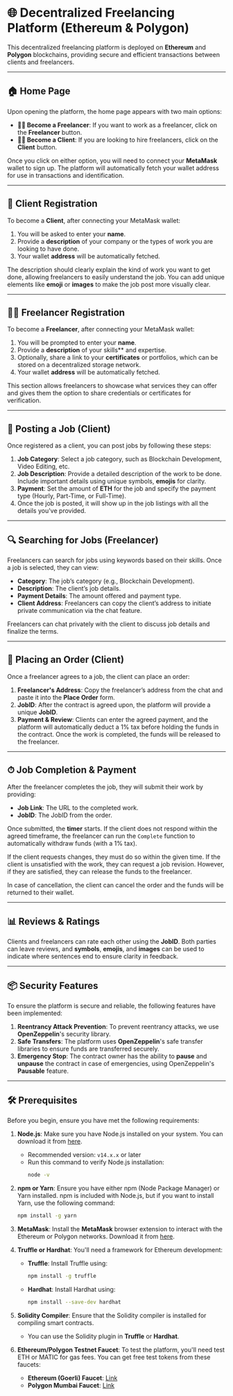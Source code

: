 # 🌐 Decentralized Freelancing Platform (Ethereum & Polygon)

This decentralized freelancing platform is deployed on **Ethereum** and **Polygon** blockchains, providing secure and efficient transactions between clients and freelancers.

---

## 🏠 Home Page

Upon opening the platform, the home page appears with two main options:

- **👨‍💻 Become a Freelancer**: If you want to work as a freelancer, click on the **Freelancer** button.
- **👨‍💼 Become a Client**: If you are looking to hire freelancers, click on the **Client** button.

Once you click on either option, you will need to connect your **MetaMask** wallet to sign up. The platform will automatically fetch your wallet address for use in transactions and identification.

---

## 💼 Client Registration

To become a **Client**, after connecting your MetaMask wallet:

1. You will be asked to enter your **name**.
2. Provide a **description** of your company or the types of work you are looking to have done.
3. Your wallet **address** will be automatically fetched.

The description should clearly explain the kind of work you want to get done, allowing freelancers to easily understand the job. You can add unique elements like **emoji** or **images** to make the job post more visually clear.

---

## 👨‍💻 Freelancer Registration

To become a **Freelancer**, after connecting your MetaMask wallet:

1. You will be prompted to enter your **name**.
2. Provide a **description** of your skills** and expertise.
3. Optionally, share a link to your **certificates** or portfolios, which can be stored on a decentralized storage network.
4. Your wallet **address** will be automatically fetched.

This section allows freelancers to showcase what services they can offer and gives them the option to share credentials or certificates for verification.

---

## 📝 Posting a Job (Client)

Once registered as a client, you can post jobs by following these steps:

1. **Job Category**: Select a job category, such as Blockchain Development, Video Editing, etc.
2. **Job Description**: Provide a detailed description of the work to be done. Include important details using unique symbols, **emojis** for clarity.
3. **Payment**: Set the amount of **ETH** for the job and specify the payment type (Hourly, Part-Time, or Full-Time).
4. Once the job is posted, it will show up in the job listings with all the details you've provided.

---

## 🔍 Searching for Jobs (Freelancer)

Freelancers can search for jobs using keywords based on their skills. Once a job is selected, they can view:

- **Category**: The job’s category (e.g., Blockchain Development).
- **Description**: The client’s job details.
- **Payment Details**: The amount offered and payment type.
- **Client Address**: Freelancers can copy the client’s address to initiate private communication via the chat feature.

Freelancers can chat privately with the client to discuss job details and finalize the terms.

---

## 🛒 Placing an Order (Client)

Once a freelancer agrees to a job, the client can place an order:

1. **Freelancer's Address**: Copy the freelancer’s address from the chat and paste it into the **Place Order** form.
2. **JobID**: After the contract is agreed upon, the platform will provide a unique **JobID**.
3. **Payment & Review**: Clients can enter the agreed payment, and the platform will automatically deduct a 1% tax before holding the funds in the contract. Once the work is completed, the funds will be released to the freelancer.

---

## ⏱ Job Completion & Payment

After the freelancer completes the job, they will submit their work by providing:

- **Job Link**: The URL to the completed work.
- **JobID**: The JobID from the order.

Once submitted, the **timer** starts. If the client does not respond within the agreed timeframe, the freelancer can run the `Complete` function to automatically withdraw funds (with a 1% tax).

If the client requests changes, they must do so within the given time. If the client is unsatisfied with the work, they can request a job revision. However, if they are satisfied, they can release the funds to the freelancer.

In case of cancellation, the client can cancel the order and the funds will be returned to their wallet.

---

## 📊 Reviews & Ratings

Clients and freelancers can rate each other using the **JobID**. Both parties can leave reviews, and **symbols**, **emojis**, and **images** can be used to indicate where sentences end to ensure clarity in feedback.

---

## 📦 Security Features

To ensure the platform is secure and reliable, the following features have been implemented:

1. **Reentrancy Attack Prevention**: To prevent reentrancy attacks, we use **OpenZeppelin**'s security library.
2. **Safe Transfers**: The platform uses **OpenZeppelin**'s safe transfer libraries to ensure funds are transferred securely.
3. **Emergency Stop**: The contract owner has the ability to **pause** and **unpause** the contract in case of emergencies, using OpenZeppelin's **Pausable** feature.

---

## 🛠 Prerequisites

Before you begin, ensure you have met the following requirements:

1. **Node.js**: Make sure you have Node.js installed on your system. You can download it from [here](https://nodejs.org/).
   - Recommended version: `v14.x.x` or later
   - Run this command to verify Node.js installation:  
     ```bash
     node -v
     ```

2. **npm or Yarn**: Ensure you have either npm (Node Package Manager) or Yarn installed. npm is included with Node.js, but if you want to install Yarn, use the following command:
   ```bash
   npm install -g yarn
   ```

3. **MetaMask**: Install the **MetaMask** browser extension to interact with the Ethereum or Polygon networks. Download it from [here](https://metamask.io/download.html).

4. **Truffle or Hardhat**: You'll need a framework for Ethereum development:
   - **Truffle**: Install Truffle using:
     ```bash
     npm install -g truffle
     ```
   - **Hardhat**: Install Hardhat using:
     ```bash
     npm install --save-dev hardhat
     ```

5. **Solidity Compiler**: Ensure that the Solidity compiler is installed for compiling smart contracts.
   - You can use the Solidity plugin in **Truffle** or **Hardhat**.

6. **Ethereum/Polygon Testnet Faucet**: To test the platform, you'll need test ETH or MATIC for gas fees. You can get free test tokens from these faucets:
   - **Ethereum (Goerli) Faucet**: [Link](https://faucet.goerli.mudit.blog/)
   - **Polygon Mumbai Faucet**: [Link](https://faucet.polygon.technology/)
